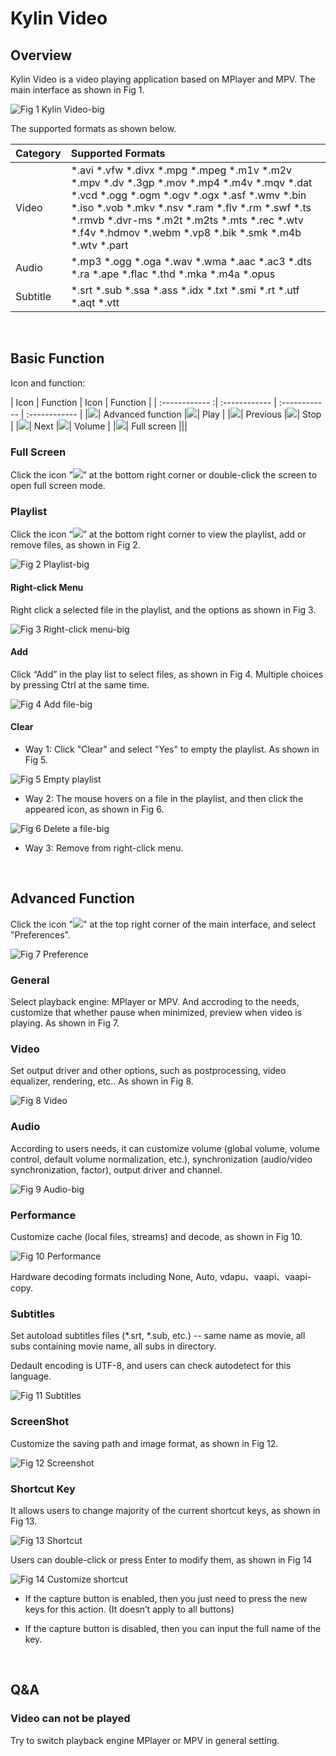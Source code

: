 # Kylin Video
## Overview
Kylin Video is a video playing application based on MPlayer and MPV. The main interface as shown in Fig 1.

![Fig 1 Kylin Video-big](image/1.png)

The supported formats as shown below.

| Category | Supported Formats |
| :------------ | :------------ |
| Video	| *.avi *.vfw *.divx *.mpg *.mpeg *.m1v *.m2v *.mpv *.dv *.3gp *.mov *.mp4 *.m4v *.mqv *.dat *.vcd *.ogg *.ogm *.ogv *.ogx *.asf *.wmv *.bin *.iso *.vob *.mkv *.nsv *.ram *.flv *.rm *.swf *.ts *.rmvb *.dvr-ms *.m2t *.m2ts *.mts *.rec *.wtv *.f4v *.hdmov *.webm *.vp8 *.bik *.smk *.m4b *.wtv *.part |
| Audio | *.mp3 *.ogg *.oga *.wav *.wma *.aac *.ac3 *.dts *.ra *.ape *.flac *.thd *.mka *.m4a *.opus |
| Subtitle | *.srt *.sub *.ssa *.ass *.idx *.txt *.smi *.rt *.utf *.aqt *.vtt |

<br>

## Basic Function
Icon and function:

| Icon | Function | Icon | Function |
| :------------ :| :------------ | :------------ | :------------ |
|![](image/icon1.png)| Advanced function |![](image/icon2.png)| Play |
|![](image/icon3.png)| Previous |![](image/icon4.png)| Stop |
|![](image/icon5.png)| Next |![](image/icon6.png)| Volume |
|![](image/icon7.png)| Full screen |||

### Full Screen
Click the icon ”![](image/icon7.png)” at the bottom right corner or double-click the screen to open full screen mode.

### Playlist
Click the icon “![](image/icon8.png)” at the bottom right corner to view the playlist, add or remove files, as shown in Fig 2.

![Fig 2 Playlist-big](image/2.png)

#### Right-click Menu
Right click a selected file in the playlist, and the options as shown in Fig 3.

![Fig 3 Right-click menu-big](image/3.png)

#### Add
Click “Add” in the play list to select files, as shown in Fig 4. Multiple choices by pressing Ctrl at the same time.

![Fig 4 Add file-big](image/4.png)

#### Clear
- Way 1: Click "Clear" and select "Yes" to empty the playlist. As shown in Fig 5.

![Fig 5 Empty playlist](image/5.png)

- Way 2: The mouse hovers on a file in the playlist, and then click the appeared icon, as shown in Fig 6.

![Fig 6 Delete a file-big](image/6.png)

- Way 3: Remove from right-click menu.

<br>

## Advanced Function
Click the icon "![](image/icon1.png)" at the top right corner of the main interface, and select "Preferences".

![Fig 7 Preference](image/7.png)

### General
Select playback engine: MPlayer or MPV. And accroding to the needs, customize that whether pause when minimized, preview when video is playing. As shown in Fig 7.

### Video
Set output driver and other options, such as postprocessing, video equalizer, rendering, etc.. As shown in Fig 8. 

![Fig 8 Video](image/8.png)

### Audio
According to users needs, it can customize volume (global volume, volume control, default volume normalization, etc.), synchronization (audio/video synchronization, factor), output driver and channel.

![Fig 9 Audio-big](image/9.png)

### Performance
Customize cache (local files, streams) and decode, as shown in Fig 10.

![Fig 10 Performance](image/10.png)

Hardware decoding formats including None, Auto, vdapu、vaapi、vaapi-copy.

### Subtitles
Set autoload subtitles files (*.srt, *.sub, etc.) -- same name as movie, all subs containing movie name, all subs in directory.

Dedault encoding is UTF-8, and users can check autodetect for this language.

![Fig 11 Subtitles](image/11.png)

### ScreenShot
Customize the saving path and image format, as shown in Fig 12.

![Fig 12 Screenshot](image/12.png)

### Shortcut Key
It allows users to change majority of the current shortcut keys, as shown in Fig 13.

![Fig 13 Shortcut](image/13.png)

Users can double-click or press Enter to modify them, as shown in Fig 14

![Fig 14 Customize shortcut](image/14.png)

- If the capture button is enabled, then you just need to press the new keys for this action. (It doesn’t apply to all buttons)

- If the capture button is disabled, then you can input the full name of the key. 

<br>

## Q&A
### Video can not be played
Try to switch playback engine MPlayer or MPV in general setting.
